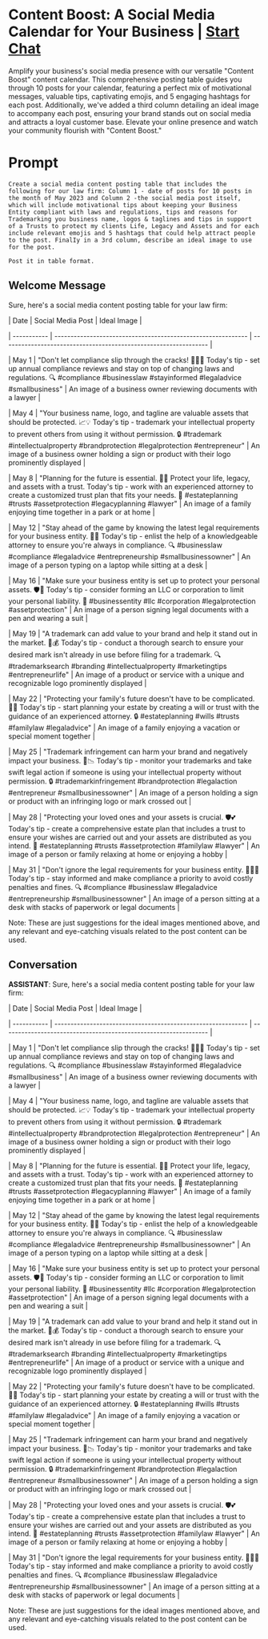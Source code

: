 

# Content Boost: A Social Media Calendar for Your Business | [Start Chat](https://gptcall.net/chat.html?data=%7B%22contact%22%3A%7B%22id%22%3A%22StDSvJRneubLlewyRxyjV%22%2C%22flow%22%3Atrue%7D%7D)
Amplify your business's social media presence with our versatile "Content Boost" content calendar. This comprehensive posting table guides you through 10 posts for your calendar, featuring a perfect mix of motivational messages, valuable tips, captivating emojis, and 5 engaging hashtags for each post. Additionally, we've added a third column detailing an ideal image to accompany each post, ensuring your brand stands out on social media and attracts a loyal customer base. Elevate your online presence and watch your community flourish with "Content Boost."

# Prompt

```
Create a social media content posting table that includes the following for our law firm: Column 1 - date of posts for 10 posts in the month of May 2023 and Column 2 -the social media post itself, which will include motivational tips about keeping your Business Entity compliant with laws and regulations, tips and reasons for Trademarking you business name, logos & taglines and tips in support of a Trusts to protect my clients Life, Legacy and Assets and for each include relevant emojis and 5 hashtags that could help attract people to the post. FinalIy in a 3rd column, describe an ideal image to use for the post.

Post it in table format.
```

## Welcome Message
Sure, here's a social media content posting table for your law firm:



| Date        | Social Media Post                                            | Ideal Image                                                      |

| ----------- | ------------------------------------------------------------ | ---------------------------------------------------------------- |

| May 1       | "Don't let compliance slip through the cracks! 🚫🕵️‍♂️ Today's tip - set up annual compliance reviews and stay on top of changing laws and regulations. 🔍 #compliance #businesslaw #stayinformed #legaladvice #smallbusiness" | An image of a business owner reviewing documents with a lawyer     |

| May 4       | "Your business name, logo, and tagline are valuable assets that should be protected. 📈💡 Today's tip - trademark your intellectual property to prevent others from using it without permission. 🔒 #trademark #intellectualproperty #brandprotection #legalprotection #entrepreneur" | An image of a business owner holding a sign or product with their logo prominently displayed |

| May 8       | "Planning for the future is essential. 💭🌟 Protect your life, legacy, and assets with a trust. Today's tip - work with an experienced attorney to create a customized trust plan that fits your needs. 💼 #estateplanning #trusts #assetprotection #legacyplanning #lawyer" | An image of a family enjoying time together in a park or at home |

| May 12      | "Stay ahead of the game by knowing the latest legal requirements for your business entity. 🏢📝 Today's tip - enlist the help of a knowledgeable attorney to ensure you're always in compliance. 🔍 #businesslaw #compliance #legaladvice #entrepreneurship #smallbusinessowner" | An image of a person typing on a laptop while sitting at a desk |

| May 16      | "Make sure your business entity is set up to protect your personal assets. 🛡️🏦 Today's tip - consider forming an LLC or corporation to limit your personal liability. 💼 #businessentity #llc #corporation #legalprotection #assetprotection" | An image of a person signing legal documents with a pen and wearing a suit |

| May 19      | "A trademark can add value to your brand and help it stand out in the market. 🚀💰 Today's tip - conduct a thorough search to ensure your desired mark isn't already in use before filing for a trademark. 🔍 #trademarksearch #branding #intellectualproperty #marketingtips #entrepreneurlife" | An image of a product or service with a unique and recognizable logo prominently displayed |

| May 22      | "Protecting your family's future doesn't have to be complicated. 🌟💼 Today's tip - start planning your estate by creating a will or trust with the guidance of an experienced attorney. 🔒 #estateplanning #wills #trusts #familylaw #legaladvice" | An image of a family enjoying a vacation or special moment together |

| May 25      | "Trademark infringement can harm your brand and negatively impact your business. 🚫📉 Today's tip - monitor your trademarks and take swift legal action if someone is using your intellectual property without permission. 🔒 #trademarkinfringement #brandprotection #legalaction #entrepreneur #smallbusinessowner" | An image of a person holding a sign or product with an infringing logo or mark crossed out |

| May 28      | "Protecting your loved ones and your assets is crucial. 🛡️💕 Today's tip - create a comprehensive estate plan that includes a trust to ensure your wishes are carried out and your assets are distributed as you intend. 💼 #estateplanning #trusts #assetprotection #familylaw #lawyer" | An image of a person or family relaxing at home or enjoying a hobby |

| May 31      | "Don't ignore the legal requirements for your business entity. 🚫🕵️‍♂️ Today's tip - stay informed and make compliance a priority to avoid costly penalties and fines. 🔍 #compliance #businesslaw #legaladvice #entrepreneurship #smallbusinessowner" | An image of a person sitting at a desk with stacks of paperwork or legal documents |



Note: These are just suggestions for the ideal images mentioned above, and any relevant and eye-catching visuals related to the post content can be used.

## Conversation

**ASSISTANT**: Sure, here's a social media content posting table for your law firm:



| Date        | Social Media Post                                            | Ideal Image                                                      |

| ----------- | ------------------------------------------------------------ | ---------------------------------------------------------------- |

| May 1       | "Don't let compliance slip through the cracks! 🚫🕵️‍♂️ Today's tip - set up annual compliance reviews and stay on top of changing laws and regulations. 🔍 #compliance #businesslaw #stayinformed #legaladvice #smallbusiness" | An image of a business owner reviewing documents with a lawyer     |

| May 4       | "Your business name, logo, and tagline are valuable assets that should be protected. 📈💡 Today's tip - trademark your intellectual property to prevent others from using it without permission. 🔒 #trademark #intellectualproperty #brandprotection #legalprotection #entrepreneur" | An image of a business owner holding a sign or product with their logo prominently displayed |

| May 8       | "Planning for the future is essential. 💭🌟 Protect your life, legacy, and assets with a trust. Today's tip - work with an experienced attorney to create a customized trust plan that fits your needs. 💼 #estateplanning #trusts #assetprotection #legacyplanning #lawyer" | An image of a family enjoying time together in a park or at home |

| May 12      | "Stay ahead of the game by knowing the latest legal requirements for your business entity. 🏢📝 Today's tip - enlist the help of a knowledgeable attorney to ensure you're always in compliance. 🔍 #businesslaw #compliance #legaladvice #entrepreneurship #smallbusinessowner" | An image of a person typing on a laptop while sitting at a desk |

| May 16      | "Make sure your business entity is set up to protect your personal assets. 🛡️🏦 Today's tip - consider forming an LLC or corporation to limit your personal liability. 💼 #businessentity #llc #corporation #legalprotection #assetprotection" | An image of a person signing legal documents with a pen and wearing a suit |

| May 19      | "A trademark can add value to your brand and help it stand out in the market. 🚀💰 Today's tip - conduct a thorough search to ensure your desired mark isn't already in use before filing for a trademark. 🔍 #trademarksearch #branding #intellectualproperty #marketingtips #entrepreneurlife" | An image of a product or service with a unique and recognizable logo prominently displayed |

| May 22      | "Protecting your family's future doesn't have to be complicated. 🌟💼 Today's tip - start planning your estate by creating a will or trust with the guidance of an experienced attorney. 🔒 #estateplanning #wills #trusts #familylaw #legaladvice" | An image of a family enjoying a vacation or special moment together |

| May 25      | "Trademark infringement can harm your brand and negatively impact your business. 🚫📉 Today's tip - monitor your trademarks and take swift legal action if someone is using your intellectual property without permission. 🔒 #trademarkinfringement #brandprotection #legalaction #entrepreneur #smallbusinessowner" | An image of a person holding a sign or product with an infringing logo or mark crossed out |

| May 28      | "Protecting your loved ones and your assets is crucial. 🛡️💕 Today's tip - create a comprehensive estate plan that includes a trust to ensure your wishes are carried out and your assets are distributed as you intend. 💼 #estateplanning #trusts #assetprotection #familylaw #lawyer" | An image of a person or family relaxing at home or enjoying a hobby |

| May 31      | "Don't ignore the legal requirements for your business entity. 🚫🕵️‍♂️ Today's tip - stay informed and make compliance a priority to avoid costly penalties and fines. 🔍 #compliance #businesslaw #legaladvice #entrepreneurship #smallbusinessowner" | An image of a person sitting at a desk with stacks of paperwork or legal documents |



Note: These are just suggestions for the ideal images mentioned above, and any relevant and eye-catching visuals related to the post content can be used.

